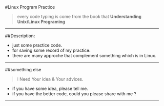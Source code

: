 #Linux Program Practice

> every code typing is come from the book that **Understanding Unix/Linux Programing**

---

##Description:
- just some practice code.
- for saving some record of my practice.
- there are many approche that complement something which is in Linux.

---

##something else	

> I Need Your idea & Your advices.


- if you have some idea, please tell me.
- if you have the better code, could you please share with me ?

---

